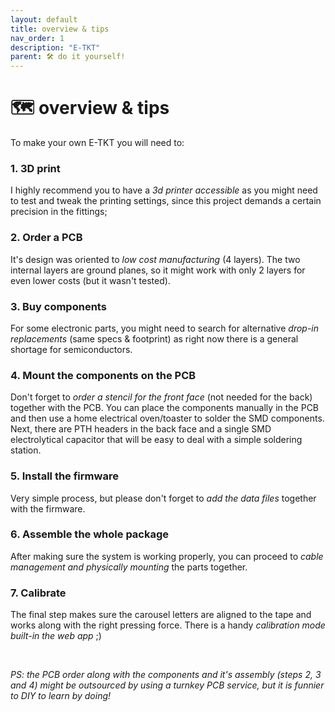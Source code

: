 ```yaml
---
layout: default
title: overview & tips
nav_order: 1
description: "E-TKT"
parent: 🛠️ do it yourself!
---
```


# 🗺️ **overview & tips**

To make your own E-TKT you will need to:
### 1. 3D print
I highly recommend you to have a *3d printer accessible* as you might need to test and tweak the printing settings, since this project demands a certain precision in the fittings;
  
### 2. Order a PCB
It's design was oriented to *low cost manufacturing* (4 layers). The two internal layers are ground planes, so it might work with only 2 layers for even lower costs (but it wasn't tested).

### 3. Buy components
For some electronic parts, you might need to search for alternative *drop-in replacements* (same specs & footprint) as right now there is a general shortage for semiconductors.

### 4. Mount the components on the PCB
Don't forget to *order a stencil for the front face* (not needed for the back) together with the PCB. You can place the components manually in the PCB and then use a home electrical oven/toaster to solder the SMD components. Next, there are PTH headers in the back face and a single SMD electrolytical capacitor that will be easy to deal with a simple soldering station.

### 5. Install the firmware
Very simple process, but please don't forget to *add the data files* together with the firmware.

### 6. Assemble the whole package
After making sure the system is working properly, you can proceed to *cable management and physically mounting* the parts together.

### 7. Calibrate
The final step makes sure the carousel letters are aligned to the tape and works along with the right pressing force. There is a handy *calibration mode built-in the web app* ;)

<br>

*PS: the PCB order along with the components and it's assembly (steps 2, 3 and 4) might be outsourced by using a turnkey PCB service, but it is funnier to DIY to learn by doing!*
